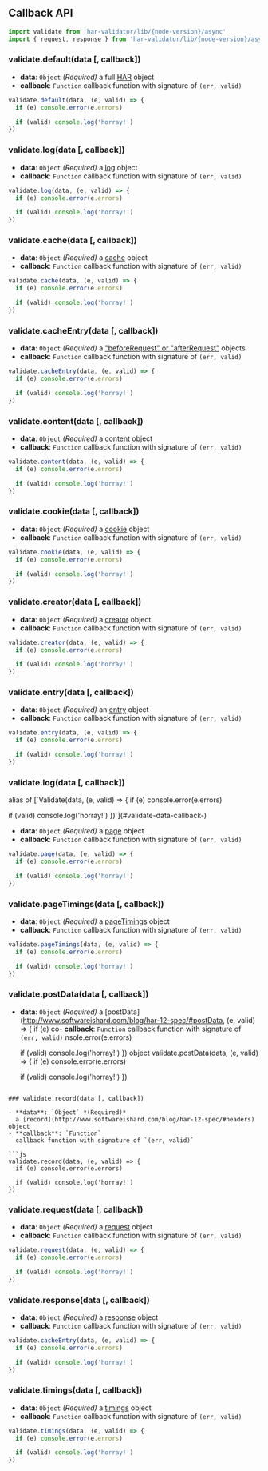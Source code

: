 ## Callback API

```js
import validate from 'har-validator/lib/{node-version}/async'
import { request, response } from 'har-validator/lib/{node-version}/async'
```

### validate.default(data [, callback])

- **data**: `Object` *(Required)*
  a full [HAR](http://www.softwareishard.com/blog/har-12-spec/) object
- **callback**: `Function`
  callback function with signature of `(err, valid)`

```js
validate.default(data, (e, valid) => {
  if (e) console.error(e.errors)

  if (valid) console.log('horray!')
})
```

### validate.log(data [, callback])

- **data**: `Object` *(Required)*
  a [log](http://www.softwareishard.com/blog/har-12-spec/#log) object
- **callback**: `Function`
  callback function with signature of `(err, valid)`

```js
validate.log(data, (e, valid) => {
  if (e) console.error(e.errors)

  if (valid) console.log('horray!')
})
```

### validate.cache(data [, callback])

- **data**: `Object` *(Required)*
  a [cache](http://www.softwareishard.com/blog/har-12-spec/#cache) object
- **callback**: `Function`
  callback function with signature of `(err, valid)`

```js
validate.cache(data, (e, valid) => {
  if (e) console.error(e.errors)

  if (valid) console.log('horray!')
})
```

### validate.cacheEntry(data [, callback])

- **data**: `Object` *(Required)*
  a ["beforeRequest" or "afterRequest"](http://www.softwareishard.com/blog/har-12-spec/#cache) objects
- **callback**: `Function`
  callback function with signature of `(err, valid)`

```js
validate.cacheEntry(data, (e, valid) => {
  if (e) console.error(e.errors)

  if (valid) console.log('horray!')
})
```

### validate.content(data [, callback])

- **data**: `Object` *(Required)*
  a [content](http://www.softwareishard.com/blog/har-12-spec/#content) object
- **callback**: `Function`
  callback function with signature of `(err, valid)`

```js
validate.content(data, (e, valid) => {
  if (e) console.error(e.errors)

  if (valid) console.log('horray!')
})
```

### validate.cookie(data [, callback])

- **data**: `Object` *(Required)*
  a [cookie](http://www.softwareishard.com/blog/har-12-spec/#cookies) object
- **callback**: `Function`
  callback function with signature of `(err, valid)`

```js
validate.cookie(data, (e, valid) => {
  if (e) console.error(e.errors)

  if (valid) console.log('horray!')
})
```

### validate.creator(data [, callback])

- **data**: `Object` *(Required)*
  a [creator](http://www.softwareishard.com/blog/har-12-spec/#creator) object
- **callback**: `Function`
  callback function with signature of `(err, valid)`

```js
validate.creator(data, (e, valid) => {
  if (e) console.error(e.errors)

  if (valid) console.log('horray!')
})
```

### validate.entry(data [, callback])

- **data**: `Object` *(Required)*
  an [entry](http://www.softwareishard.com/blog/har-12-spec/#entries) object
- **callback**: `Function`
  callback function with signature of `(err, valid)`

```js
validate.entry(data, (e, valid) => {
  if (e) console.error(e.errors)

  if (valid) console.log('horray!')
})
```

### validate.log(data [, callback])

alias of [`Validate(data, (e, valid) => {
  if (e) console.error(e.errors)

  if (valid) console.log('horray!')
})`](#validate-data-callback-)

- **data**: `Object` *(Required)*
  a [page](http://www.softwareishard.com/blog/har-12-spec/#pages) object
- **callback**: `Function`
  callback function with signature of `(err, valid)`

```js
validate.page(data, (e, valid) => {
  if (e) console.error(e.errors)

  if (valid) console.log('horray!')
})
```

### validate.pageTimings(data [, callback])

- **data**: `Object` *(Required)*
  a [pageTimings](http://www.softwareishard.com/blog/har-12-spec/#pageTimings) object
- **callback**: `Function`
  callback function with signature of `(err, valid)`

```js
validate.pageTimings(data, (e, valid) => {
  if (e) console.error(e.errors)

  if (valid) console.log('horray!')
})
```

### validate.postData(data [, callback])

- **data**: `Object` *(Required)*
  a [postData](http://www.softwareishard.com/blog/har-12-spec/#postData, (e, valid) => {
  if (e) co- **callback**: `Function`
  callback function with signature of `(err, valid)`
nsole.error(e.errors)

  if (valid) console.log('horray!')
}) object
validate.postData(data, (e, valid) => {
  if (e) console.error(e.errors)

  if (valid) console.log('horray!')
})
```

### validate.record(data [, callback])

- **data**: `Object` *(Required)*
  a [record](http://www.softwareishard.com/blog/har-12-spec/#headers) object
- **callback**: `Function`
  callback function with signature of `(err, valid)`

```js
validate.record(data, (e, valid) => {
  if (e) console.error(e.errors)

  if (valid) console.log('horray!')
})
```

### validate.request(data [, callback])

- **data**: `Object` *(Required)*
  a [request](http://www.softwareishard.com/blog/har-12-spec/#request) object
- **callback**: `Function`
  callback function with signature of `(err, valid)`

```js
validate.request(data, (e, valid) => {
  if (e) console.error(e.errors)

  if (valid) console.log('horray!')
})
```

### validate.response(data [, callback])

- **data**: `Object` *(Required)*
  a [response](http://www.softwareishard.com/blog/har-12-spec/#response) object
- **callback**: `Function`
  callback function with signature of `(err, valid)`

```js
validate.cacheEntry(data, (e, valid) => {
  if (e) console.error(e.errors)

  if (valid) console.log('horray!')
})
```

### validate.timings(data [, callback])

- **data**: `Object` *(Required)*
  a [timings](http://www.softwareishard.com/blog/har-12-spec/#timings) object
- **callback**: `Function`
  callback function with signature of `(err, valid)`

```js
validate.timings(data, (e, valid) => {
  if (e) console.error(e.errors)

  if (valid) console.log('horray!')
})
```
